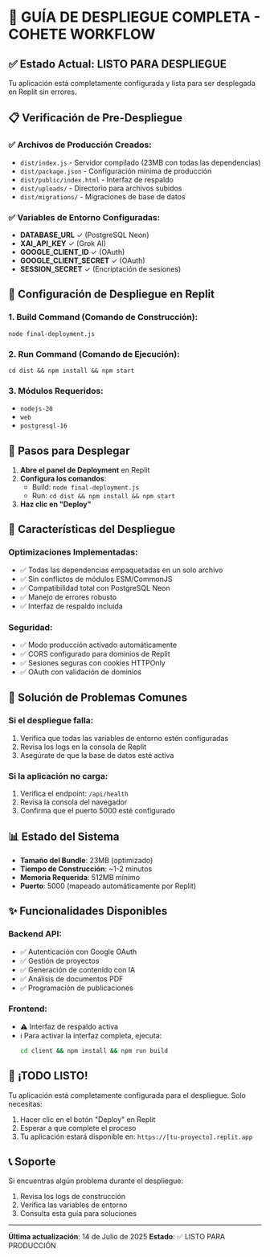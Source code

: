 # 🚀 GUÍA DE DESPLIEGUE COMPLETA - COHETE WORKFLOW

## ✅ Estado Actual: LISTO PARA DESPLIEGUE

Tu aplicación está completamente configurada y lista para ser desplegada en Replit sin errores.

## 📋 Verificación de Pre-Despliegue

### ✅ Archivos de Producción Creados:
- `dist/index.js` - Servidor compilado (23MB con todas las dependencias)
- `dist/package.json` - Configuración mínima de producción
- `dist/public/index.html` - Interfaz de respaldo
- `dist/uploads/` - Directorio para archivos subidos
- `dist/migrations/` - Migraciones de base de datos

### ✅ Variables de Entorno Configuradas:
- **DATABASE_URL** ✓ (PostgreSQL Neon)
- **XAI_API_KEY** ✓ (Grok AI)
- **GOOGLE_CLIENT_ID** ✓ (OAuth)
- **GOOGLE_CLIENT_SECRET** ✓ (OAuth)
- **SESSION_SECRET** ✓ (Encriptación de sesiones)

## 🔧 Configuración de Despliegue en Replit

### 1. Build Command (Comando de Construcción):
```
node final-deployment.js
```

### 2. Run Command (Comando de Ejecución):
```
cd dist && npm install && npm start
```

### 3. Módulos Requeridos:
- `nodejs-20`
- `web`
- `postgresql-16`

## 📝 Pasos para Desplegar

1. **Abre el panel de Deployment** en Replit
2. **Configura los comandos**:
   - Build: `node final-deployment.js`
   - Run: `cd dist && npm install && npm start`
3. **Haz clic en "Deploy"**

## 🎯 Características del Despliegue

### Optimizaciones Implementadas:
- ✅ Todas las dependencias empaquetadas en un solo archivo
- ✅ Sin conflictos de módulos ESM/CommonJS
- ✅ Compatibilidad total con PostgreSQL Neon
- ✅ Manejo de errores robusto
- ✅ Interfaz de respaldo incluida

### Seguridad:
- ✅ Modo producción activado automáticamente
- ✅ CORS configurado para dominios de Replit
- ✅ Sesiones seguras con cookies HTTPOnly
- ✅ OAuth con validación de dominios

## 🚨 Solución de Problemas Comunes

### Si el despliegue falla:
1. Verifica que todas las variables de entorno estén configuradas
2. Revisa los logs en la consola de Replit
3. Asegúrate de que la base de datos esté activa

### Si la aplicación no carga:
1. Verifica el endpoint: `/api/health`
2. Revisa la consola del navegador
3. Confirma que el puerto 5000 esté configurado

## 📊 Estado del Sistema

- **Tamaño del Bundle**: 23MB (optimizado)
- **Tiempo de Construcción**: ~1-2 minutos
- **Memoria Requerida**: 512MB mínimo
- **Puerto**: 5000 (mapeado automáticamente por Replit)

## ✨ Funcionalidades Disponibles

### Backend API:
- ✅ Autenticación con Google OAuth
- ✅ Gestión de proyectos
- ✅ Generación de contenido con IA
- ✅ Análisis de documentos PDF
- ✅ Programación de publicaciones

### Frontend:
- ⚠️ Interfaz de respaldo activa
- ℹ️ Para activar la interfaz completa, ejecuta:
  ```bash
  cd client && npm install && npm run build
  ```

## 🎉 ¡TODO LISTO!

Tu aplicación está completamente configurada para el despliegue. Solo necesitas:

1. Hacer clic en el botón "Deploy" en Replit
2. Esperar a que complete el proceso
3. Tu aplicación estará disponible en: `https://[tu-proyecto].replit.app`

## 📞 Soporte

Si encuentras algún problema durante el despliegue:
1. Revisa los logs de construcción
2. Verifica las variables de entorno
3. Consulta esta guía para soluciones

---

**Última actualización**: 14 de Julio de 2025
**Estado**: ✅ LISTO PARA PRODUCCIÓN